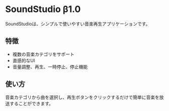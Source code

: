 # SoundStudio β1.0

SoundStudioは、シンプルで使いやすい音楽再生アプリケーションです。

## 特徴

- 複数の音楽カテゴリをサポート
- 直感的なUI
- 音量調整、再生、一時停止、停止機能

## 使い方

音楽カテゴリから曲を選択し、再生ボタンをクリックするだけで簡単に音楽を放送することができます。